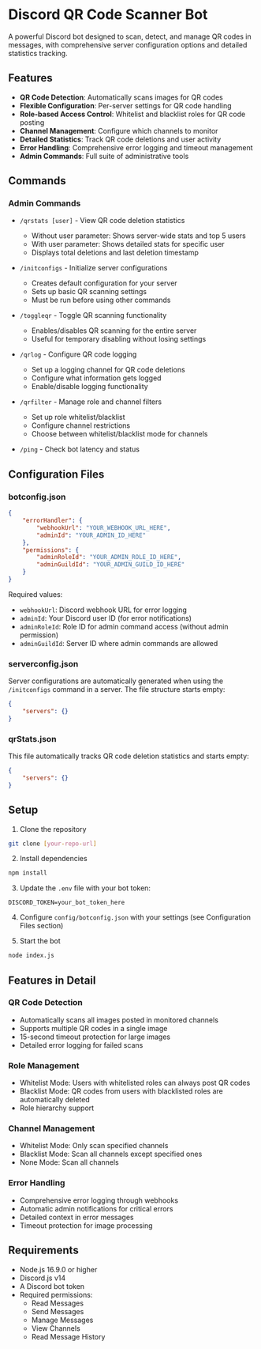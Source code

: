 # Discord QR Code Scanner Bot

A powerful Discord bot designed to scan, detect, and manage QR codes in messages, with comprehensive server configuration options and detailed statistics tracking.

## Features

- **QR Code Detection**: Automatically scans images for QR codes
- **Flexible Configuration**: Per-server settings for QR code handling
- **Role-based Access Control**: Whitelist and blacklist roles for QR code posting
- **Channel Management**: Configure which channels to monitor
- **Detailed Statistics**: Track QR code deletions and user activity
- **Error Handling**: Comprehensive error logging and timeout management
- **Admin Commands**: Full suite of administrative tools

## Commands

### Admin Commands
- `/qrstats [user]` - View QR code deletion statistics
  - Without user parameter: Shows server-wide stats and top 5 users
  - With user parameter: Shows detailed stats for specific user
  - Displays total deletions and last deletion timestamp
  
- `/initconfigs` - Initialize server configurations
  - Creates default configuration for your server
  - Sets up basic QR scanning settings
  - Must be run before using other commands
  
- `/toggleqr` - Toggle QR scanning functionality
  - Enables/disables QR scanning for the entire server
  - Useful for temporary disabling without losing settings
  
- `/qrlog` - Configure QR code logging
  - Set up a logging channel for QR code deletions
  - Configure what information gets logged
  - Enable/disable logging functionality
  
- `/qrfilter` - Manage role and channel filters
  - Set up role whitelist/blacklist
  - Configure channel restrictions
  - Choose between whitelist/blacklist mode for channels
  
- `/ping` - Check bot latency and status

## Configuration Files

### botconfig.json
```json
{
    "errorHandler": {
        "webhookUrl": "YOUR_WEBHOOK_URL_HERE",
        "adminId": "YOUR_ADMIN_ID_HERE"
    },
    "permissions": {
        "adminRoleId": "YOUR_ADMIN_ROLE_ID_HERE",
        "adminGuildId": "YOUR_ADMIN_GUILD_ID_HERE"
    }
}
```

Required values:
- `webhookUrl`: Discord webhook URL for error logging
- `adminId`: Your Discord user ID (for error notifications)
- `adminRoleId`: Role ID for admin command access (without admin permission)
- `adminGuildId`: Server ID where admin commands are allowed 

### serverconfig.json
Server configurations are automatically generated when using the `/initconfigs` command in a server. The file structure starts empty:
```json
{
    "servers": {}
}
```

### qrStats.json
This file automatically tracks QR code deletion statistics and starts empty:
```json
{
    "servers": {}
}
```

## Setup

1. Clone the repository
```bash
git clone [your-repo-url]
```

2. Install dependencies
```bash
npm install
```

3. Update the `.env` file with your bot token:
```env
DISCORD_TOKEN=your_bot_token_here
```

4. Configure `config/botconfig.json` with your settings (see Configuration Files section)

5. Start the bot
```bash
node index.js
```

## Features in Detail

### QR Code Detection
- Automatically scans all images posted in monitored channels
- Supports multiple QR codes in a single image
- 15-second timeout protection for large images
- Detailed error logging for failed scans

### Role Management
- Whitelist Mode: Users with whitelisted roles can always post QR codes
- Blacklist Mode: QR codes from users with blacklisted roles are automatically deleted
- Role hierarchy support

### Channel Management
- Whitelist Mode: Only scan specified channels
- Blacklist Mode: Scan all channels except specified ones
- None Mode: Scan all channels

### Error Handling
- Comprehensive error logging through webhooks
- Automatic admin notifications for critical errors
- Detailed context in error messages
- Timeout protection for image processing

## Requirements

- Node.js 16.9.0 or higher
- Discord.js v14
- A Discord bot token
- Required permissions:
  - Read Messages
  - Send Messages
  - Manage Messages
  - View Channels
  - Read Message History
